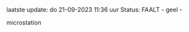 laatste update: 
do 21-09-2023 11:36   uur 
Status: FAALT - geel - 
<div class="service Y">microstation</div>